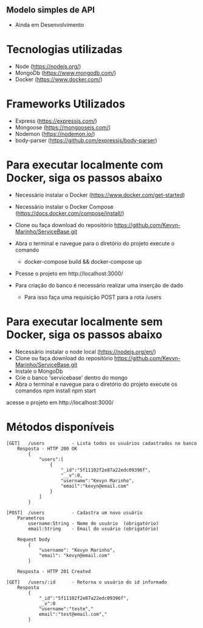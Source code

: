 ## Modelo simples de API  
- Ainda em Desenvolvimento

# Tecnologias utilizadas
* Node (https://nodejs.org/)
* MongoDb (https://www.mongodb.com/)
* Docker (https://www.docker.com/)

# Frameworks Utilizados 
* Express (https://expressjs.com/)
* Mongoose (https://mongoosejs.com/)
* Nodemon (https://nodemon.io/)
* body-parser (https://github.com/expressjs/body-parser)

# Para executar localmente com Docker, siga os passos abaixo
- Necessário instalar o Docker (https://www.docker.com/get-started)
- Necessário instalar o Docker Compose (https://docs.docker.com/compose/install/)
- Clone ou faça download do repositório https://github.com/Kevyn-Marinho/ServiceBase.git
- Abra o terminal e navegue para o diretório do projeto execute o comando
    * docker-compose build && docker-compose up

- Pcesse o projeto em http://localhost:3000/
- Para criação do banco é necessário realizar uma inserção de dado 
   *  Para isso faça uma requisição POST para a rota /users

# Para executar localmente sem Docker, siga os passos abaixo

- Necessário instalar o node local (https://nodejs.org/en/)
- Clone ou faça download do repositório https://github.com/Kevyn-Marinho/ServiceBase.git
- Instale o MongoDb
- Crie o banco 'servicebase' dentro do mongo
- Abra o terminal e navegue para o diretório do projeto execute os comandos 
    npm install 
    npm start

acesse o projeto em http://localhost:3000/

# Métodos disponíveis   
    [GET]   /users          - Lista todos os usuários cadastrados no banco
        Resposta - HTTP 200 OK
            {
                "users":[
                    {
                        "_id":"5f11102f2e87a22edc09396f",
                        "__v":0,    
                        "username":"Kevyn Marinho",
                        "email":"kevyn@email.com"
                    }
                ]
            }

    [POST]  /users          - Cadastra um novo usuário
        Parametros  
            username:String - Nome de usuário  (obrigatório)
            email:String    - Email do usuário (obrigatório)
        
        Request body
            {
                "username": "Kevyn Marinho",
                "email": "kevyn@email.com"
            }
        
        Resposta - HTTP 201 Created

    [GET]   /users/:id      - Retorna o usuário do id informado
        Resposta 
            {
                "_id":"5f11102f2e87a22edc09396f",
                __v":0
                "username":"teste","
                email":"test@email.com","
            }
